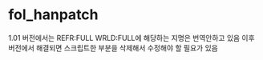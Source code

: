 # fol_hanpatch

1.01 버전에서는 REFR:FULL WRLD:FULL에 해당하는 지명은 번역안하고 있음
이후 버전에서 해결되면 스크립트한 부분을 삭제해서 수정해야 할 필요가 있음
